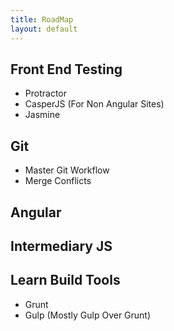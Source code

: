 ```yaml
---
title: RoadMap
layout: default
---
```


## Front End Testing
- Protractor
- CasperJS (For Non Angular Sites)
- Jasmine

## Git
- Master Git Workflow
- Merge Conflicts

## Angular

## Intermediary JS

## Learn Build Tools
- Grunt
- Gulp (Mostly Gulp Over Grunt)

